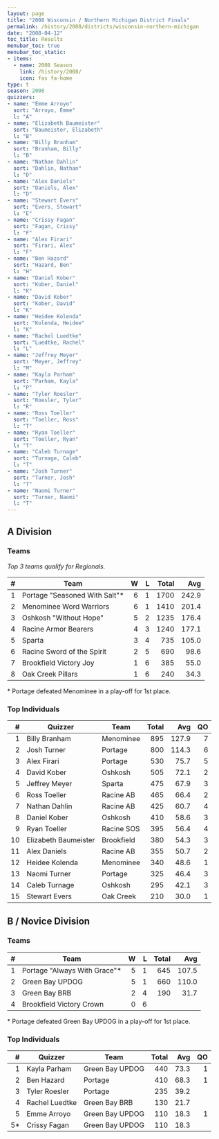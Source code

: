 ```yaml
---
layout: page
title: "2008 Wisconsin / Northern Michigan District Finals"
permalink: /history/2008/districts/wisconsin-northern-michigan
date: "2008-04-12"
toc_title: Results
menubar_toc: true
menubar_toc_static:
- items:
  - name: 2008 Season
    link: /history/2008/
    icon: fas fa-home
type: t
season: 2008
quizzers:
- name: "Emme Arroyo"
  sort: "Arroyo, Emme"
  l: "A"
- name: "Elizabeth Baumeister"
  sort: "Baumeister, Elizabeth"
  l: "B"
- name: "Billy Branham"
  sort: "Branham, Billy"
  l: "B"
- name: "Nathan Dahlin"
  sort: "Dahlin, Nathan"
  l: "D"
- name: "Alex Daniels"
  sort: "Daniels, Alex"
  l: "D"
- name: "Stewart Evers"
  sort: "Evers, Stewart"
  l: "E"
- name: "Crissy Fagan"
  sort: "Fagan, Crissy"
  l: "F"
- name: "Alex Firari"
  sort: "Firari, Alex"
  l: "F"
- name: "Ben Hazard"
  sort: "Hazard, Ben"
  l: "H"
- name: "Daniel Kober"
  sort: "Kober, Daniel"
  l: "K"
- name: "David Kober"
  sort: "Kober, David"
  l: "K"
- name: "Heidee Kolenda"
  sort: "Kolenda, Heidee"
  l: "K"
- name: "Rachel Luedtke"
  sort: "Luedtke, Rachel"
  l: "L"
- name: "Jeffrey Meyer"
  sort: "Meyer, Jeffrey"
  l: "M"
- name: "Kayla Parham"
  sort: "Parham, Kayla"
  l: "P"
- name: "Tyler Roesler"
  sort: "Roesler, Tyler"
  l: "R"
- name: "Ross Toeller"
  sort: "Toeller, Ross"
  l: "T"
- name: "Ryan Toeller"
  sort: "Toeller, Ryan"
  l: "T"
- name: "Caleb Turnage"
  sort: "Turnage, Caleb"
  l: "T"
- name: "Josh Turner"
  sort: "Turner, Josh"
  l: "T"
- name: "Naomi Turner"
  sort: "Turner, Naomi"
  l: "T"
---
```


## A Division

### Teams

*Top 3 teams qualify for Regionals.*

|    # | Team                          |    W |    L | Total |   Avg |
| ---: | ----------------------------- | ---: | ---: | ----: | ----: |
|    1 | Portage "Seasoned With Salt"* |    6 |    1 |  1700 | 242.9 |
|    2 | Menominee Word Warriors       |    6 |    1 |  1410 | 201.4 |
|    3 | Oshkosh "Without Hope"        |    5 |    2 |  1235 | 176.4 |
|    4 | Racine Armor Bearers          |    4 |    3 |  1240 | 177.1 |
|    5 | Sparta                        |    3 |    4 |   735 | 105.0 |
|    6 | Racine Sword of the Spirit    |    2 |    5 |   690 |  98.6 |
|    7 | Brookfield Victory Joy        |    1 |    6 |   385 |  55.0 |
|    8 | Oak Creek Pillars             |    1 |    6 |   240 |  34.3 |

\* Portage defeated Menominee in a play-off for 1st place.

### Top Individuals

|    # | Quizzer              | Team       | Total |   Avg |   QO |
| ---: | -------------------- | ---------- | ----: | ----: | ---: |
|    1 | Billy Branham        | Menominee  |   895 | 127.9 |    7 |
|    2 | Josh Turner          | Portage    |   800 | 114.3 |    6 |
|    3 | Alex Firari          | Portage    |   530 |  75.7 |    5 |
|    4 | David Kober          | Oshkosh    |   505 |  72.1 |    2 |
|    5 | Jeffrey Meyer        | Sparta     |   475 |  67.9 |    3 |
|    6 | Ross Toeller         | Racine AB  |   465 |  66.4 |    2 |
|    7 | Nathan Dahlin        | Racine AB  |   425 |  60.7 |    4 |
|    8 | Daniel Kober         | Oshkosh    |   410 |  58.6 |    3 |
|    9 | Ryan Toeller         | Racine SOS |   395 |  56.4 |    4 |
|   10 | Elizabeth Baumeister | Brookfield |   380 |  54.3 |    3 |
|   11 | Alex Daniels         | Racine AB  |   355 |  50.7 |    2 |
|   12 | Heidee Kolenda       | Menominee  |   340 |  48.6 |    1 |
|   13 | Naomi Turner         | Portage    |   325 |  46.4 |    3 |
|   14 | Caleb Turnage        | Oshkosh    |   295 |  42.1 |    3 |
|   15 | Stewart Evers        | Oak Creek  |   210 |  30.0 |    1 |

## B / Novice Division

### Teams

|    # | Team                         |    W |    L | Total |   Avg |
| ---: | ---------------------------- | ---: | ---: | ----: | ----: |
|    1 | Portage "Always With Grace"* |    5 |    1 |   645 | 107.5 |
|    2 | Green Bay UPDOG              |    5 |    1 |   660 | 110.0 |
|    3 | Green Bay BRB                |    2 |    4 |   190 |  31.7 |
|    4 | Brookfield Victory Crown     |    0 |    6 |       |       |

\* Portage defeated Green Bay UPDOG in a play-off for 1st place.

### Top Individuals

|    # | Quizzer        | Team            | Total |  Avg |   QO |
| ---: | -------------- | --------------- | ----: | ---: | ---: |
|    1 | Kayla Parham   | Green Bay UPDOG |   440 | 73.3 |    1 |
|    2 | Ben Hazard     | Portage         |   410 | 68.3 |    1 |
|    3 | Tyler Roesler  | Portage         |   235 | 39.2 |      |
|    4 | Rachel Luedtke | Green Bay BRB   |   130 | 21.7 |      |
|    5 | Emme Arroyo    | Green Bay UPDOG |   110 | 18.3 |    1 |
|   5* | Crissy Fagan   | Green Bay UPDOG |   110 | 18.3 |      |